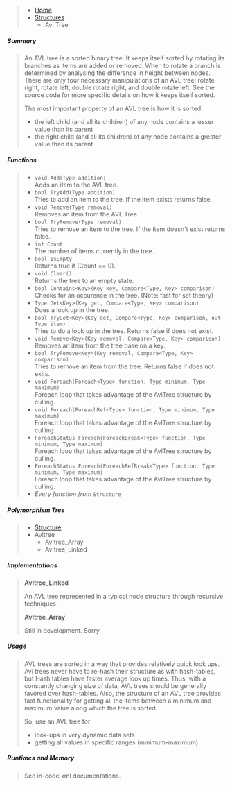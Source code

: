 >- [Home](https://github.com/53V3N1X/SevenFramework/wiki)<br />
>  - [Structures](https://github.com/53V3N1X/SevenFramework/wiki/Structures)<br />
>    - Avl Tree

##### Summary

>An AVL tree is a sorted binary tree. It keeps itself sorted by rotating its branches
>as items are added or removed. When to rotate a branch is determined by analysing the
>difference in height between nodes. There are only four necessary manipulations of an
>AVL tree: rotate right, rotate left, double rotate right, and double rotate left. See
>the source code for more specific details on how it keeps itself sorted.
>
>The most important property of an AVL tree is how it is sorted:
>* the left child (and all its children) of any node contains a lesser value than its parent
>* the right child (and all its children) of any node contains a greater value than its parent

##### Functions

>* `void Add(Type addition)`<br />
>Adds an item to the AVL tree.
>* `bool TryAdd(Type addition)`<br />
>Tries to add an item to the tree. If the item exists returns false.
>* `void Remove(Type removal)`<br />
>Removes an item from the AVL Tree
>* `bool TryRemove(Type removal)`<br />
>Tries to remove an item to the tree. If the item doesn't exist returns false.
>* `int Count`<br />
>The number of items currently in the tree.
>* `bool IsEmpty`<br />
>Returns true if (Count == 0).
>* `void Clear()`<br />
>Returns the tree to an empty state.
>* `bool Contains<Key>(Key key, Compare<Type, Key> comparison)`<br />
>Checks for an occurence in the tree. (Note: fast for set theory)
>* `Type Get<Key>(Key get, Compare<Type, Key> comparison)`<br />
>Does a look up in the tree.
>* `bool TryGet<Key>(Key get, Compare<Type, Key> comparison, out Type item)`<br />
>Tries to do a look up in the tree. Returns false if does not exist.
>* `void Remove<Key>(Key removal, Compare<Type, Key> comparison)`<br />
>Removes an item from the tree base on a key.
>* `bool TryRemove<Key>(Key removal, Compare<Type, Key> comparison)`<br />
>Tries to remove an item from the tree. Returns false if does not exits.
>* `void Foreach(Foreach<Type> function, Type minimum, Type maximum)`<br />
>Foreach loop that takes advantage of the AvlTree structure by culling.
>* `void Foreach(ForeachRef<Type> function, Type minimum, Type maximum)`<br />
>Foreach loop that takes advantage of the AvlTree structure by culling.
>* `ForeachStatus Foreach(ForeachBreak<Type> function, Type minimum, Type maximum)`<br />
>Foreach loop that takes advantage of the AvlTree structure by culling.
>* `ForeachStatus Foreach(ForeachRefBreak<Type> function, Type minimum, Type maximum)`<br />
>Foreach loop that takes advantage of the AvlTree structure by culling.
>* _Every function from_ `Structure`

##### Polymorphism Tree

>- [Structure](https://github.com/53V3N1X/SevenFramework/wiki/Structure)
>  - Avltree
>     - Avltree_Array
>     - Avltree_Linked

##### Implementations

>**Avltree_Linked**
>
>An AVL tree represented in a typical node structure through recursive
>techniques.
>
>**Avltree_Array**
>
>Still in development. Sorry.

##### Usage

>AVL trees are sorted in a way that provides relatively quick look ups.
>Avl trees never have to re-hash their structure as with hash-tables, but
>Hash tables have faster average look up times. Thus, with a constantly
>changing size of data, AVL trees should be generally favored over hash-tables.
>Also, the structure of an AVL tree provides fast functionality
>for getting all the items between a minimum and maximum value along which 
>the tree is sorted.
>
>So, use an AVL tree for:
>* look-ups in very dynamic data sets
>* getting all values in specific ranges (minimum-maximum)

##### Runtimes and Memory

>See in-code xml documentations.